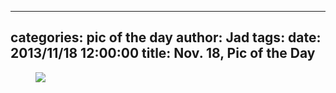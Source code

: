 
---
categories: pic of the day
author: Jad
tags: 
date: 2013/11/18 12:00:00
title: Nov. 18, Pic of the Day 
---

<figure>
<img src="/img/2013/11/18/img_5401_medium.jpg" />
<figcaption></figcaption>
</figure>
